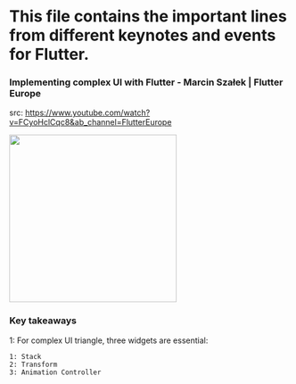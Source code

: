 # This file contains the important lines from different keynotes and events for Flutter.

### Implementing complex UI with Flutter - Marcin Szałek | Flutter Europe
src: https://www.youtube.com/watch?v=FCyoHclCqc8&ab_channel=FlutterEurope


<img height="300" src="https://user-images.githubusercontent.com/60597290/154968091-7137ced7-1149-4e51-be6a-56e0b0b5bb45.png">

### Key takeaways
1: For complex UI triangle, three widgets are essential:
```
1: Stack
2: Transform
3: Animation Controller
```